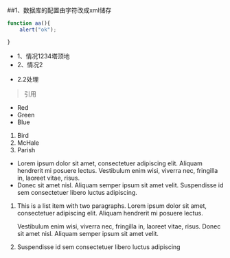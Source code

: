 <meta http-equiv="refresh" content="2">
##1、数据库的配置由字符改成xml储存

```js
function aa(){
	alert("ok");

}
```
- 1、情况1234塔顶地
- 2、情况2
* 2.2处理

>引用

*   Red
*   Green
*   Blue

1.  Bird
2.  McHale
3.  Parish

*   Lorem ipsum dolor sit amet, consectetuer adipiscing elit.
    Aliquam hendrerit mi posuere lectus. Vestibulum enim wisi,
    viverra nec, fringilla in, laoreet vitae, risus.
*   Donec sit amet nisl. Aliquam semper ipsum sit amet velit.
    Suspendisse id sem consectetuer libero luctus adipiscing.

1.  This is a list item with two paragraphs. Lorem ipsum dolor
    sit amet, consectetuer adipiscing elit. Aliquam hendrerit
    mi posuere lectus.

    Vestibulum enim wisi, viverra nec, fringilla in, laoreet
    vitae, risus. Donec sit amet nisl. Aliquam semper ipsum
    sit amet velit.
2.  Suspendisse id sem consectetuer libero luctus adipiscing